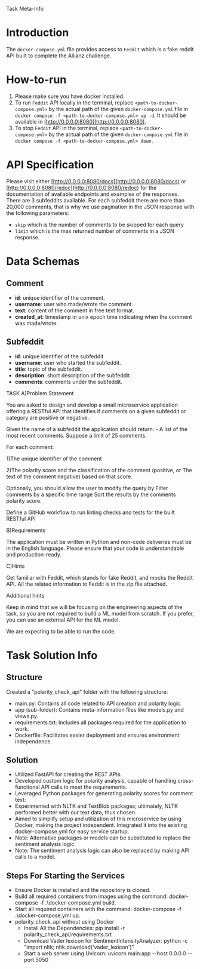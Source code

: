 Task Meta-Info
# Introduction
The `docker-compose.yml` file provides access to `Feddit` which is a fake reddit API built to complete the Allianz challenge. 

# How-to-run
1. Please make sure you have docker installed.
2. To run `Feddit` API locally in the terminal, replace `<path-to-docker-compose.yml>` by the actual path of the given `docker-compose.yml` file in `docker compose -f <path-to-docker-compose.yml> up -d`. It should be available in [http://0.0.0.0:8080](http://0.0.0.0:8080). 
3. To stop `Feddit` API in the terminal,  replace `<path-to-docker-compose.yml>` by the actual path of the given `docker-compose.yml` file in `docker compose -f <path-to-docker-compose.yml> down`.

# API Specification
Please visit either [http://0.0.0.0:8080/docs](http://0.0.0.0:8080/docs) or [http://0.0.0.0:8080/redoc](http://0.0.0.0:8080/redoc) for the documentation of available endpoints and examples of the responses.
There are 3 subfeddits available. For each subfeddit there are more than 20,000 comments, that is why we use pagination in the JSON response with the following parameters:

+ `skip` which is the number of comments to be skipped for each query
+ `limit` which is the max returned number of comments in a JSON response.

# Data Schemas
## Comment

+ **id**: unique identifier of the comment.
+ **username**: user who made/wrote the comment.
+ **text**: content of the comment in free text format.
+ **created_at**: timestamp in unix epoch time indicating when the comment was made/wrote.

## Subfeddit
+ **id**: unique identifier of the subfeddit
+ **username**: user who started the subfeddit.
+ **title**: topic of the subfeddit.
+ **description**: short description of the subfeddit.
+ **comments**: comments under the subfeddit.


TASK
A)Problem Statement

You are asked to design and develop a small microservice application offering a RESTful API that identifies if comments on a given subfeddit or category are positive or negative.

Given the name of a subfeddit the application should return: - A list of the most recent comments. Suppose a limit of 25 comments.

For each comment:

1)The unique identifier of the comment

2)The polarity score and the classification of the comment (positive, or The text of the comment negative) based on that score.

Optionally, you should allow the user to modify the query by Filter comments by a specific time range Sort the results by the comments polarity score.

Define a GitHub workflow to run linting checks and tests for the built RESTful API

B)Requirements

The application must be written in Python and non-code deliveries must be in the English language. Please ensure that your code is understandable and production-ready.


C)Hints

Get familiar with Feddit, which stands for fake Reddit, and mocks the Reddit API. All the related information to Feddit is in the zip file attached.

Additional hints

Keep in mind that we will be focusing on the engineering aspects of the task, so you are not required to build a ML model from scratch. If you prefer, you can use an external API for the ML model.

We are expecting to be able to run the code.

# Task Solution Info
## Structure
Created a "polarity_check_api" folder with the following structure:

- main.py: Contains all code related to API creation and polarity logic.
- app (sub-folder): Contains meta-information files like models.py and views.py.
- requirements.txt: Includes all packages required for the application to work.
- Dockerfile: Facilitates easier deployment and ensures environment independence.
## Solution
- Utilized FastAPI for creating the REST APIs.
- Developed custom logic for polarity analysis, capable of handling cross-functional API calls to meet the requirements.
- Leveraged Python packages for generating polarity scores for comment text:
- Experimented with NLTK and TextBlob packages; ultimately, NLTK performed better with our text data, thus chosen.
- Aimed to simplify setup and utilization of this microservice by using Docker, making the project independent. Integrated it into the existing docker-compose.yml for easy service startup.
- Note: Alternative packages or models can be substituted to replace the sentiment analysis logic.
- Note: The sentiment analysis logic can also be replaced by making API calls to a model.

## Steps For Starting the Services
- Ensure Docker is installed and the repository is cloned.
- Build all required containers from images using the command: docker-compose -f .\docker-compose.yml build.
- Start all required containers with the command: docker-compose -f .\docker-compose.yml up.
- polarity_check_api without using Docker
  - Install All the Dependencies: pip install -r polarity_check_api/requirements.txt
  - Download Vader lexicon for SentimentIntensityAnalyzer: python -c "import nltk; nltk.download('vader_lexicon')"
  - Start a web server using Uvicorn: uvicorn main:app --host 0.0.0.0 --port 5050
